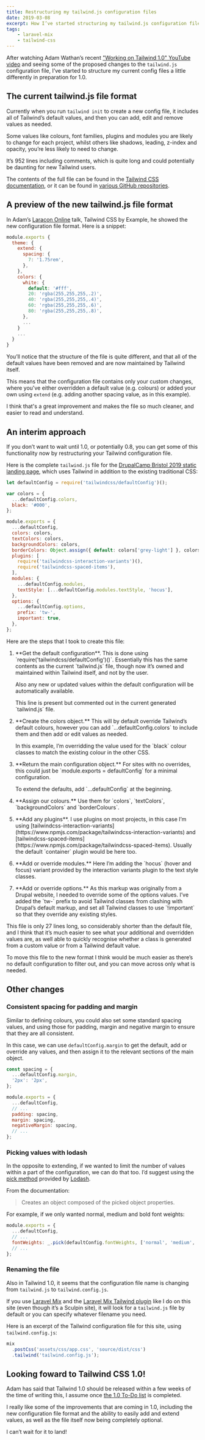 ```yaml
---
title: Restructuring my tailwind.js configuration files
date: 2019-03-08
excerpt: How I’ve started structuring my tailwind.js configuration files in preparation for Tailwind 1.0.
tags:
    - laravel-mix
    - tailwind-css
---
```


After watching Adam Wathan’s recent
["Working on Tailwind 1.0" YouTube video](https://www.youtube.com/watch?v=SkTKN38wSEM)
and seeing some of the proposed changes to the `tailwind.js` configuration file,
I’ve started to structure my current config files a little differently in
preparation for 1.0.

## The current tailwind.js file format

Currently when you run `tailwind init` to create a new config file, it includes
all of Tailwind’s default values, and then you can add, edit and remove values
as needed.

Some values like colours, font families, plugins and modules you are likely to
change for each project, whilst others like shadows, leading, z-index and
opacity, you’re less likely to need to change.

It’s 952 lines including comments, which is quite long and could potentially be
daunting for new Tailwind users.

The contents of the full file can be found in the
[Tailwind CSS documentation](https://tailwindcss.com/docs/configuration#default-configuration),
or it can be found in
[various GitHub repositories](https://github.com/tailwindcss/plugin-examples/blob/master/tailwind.js).

## A preview of the new tailwind.js file format

In Adam’s [Laracon Online](https://laracon.net) talk, Tailwind CSS by Example,
he showed the new configuration file format. Here is a snippet:

```js
module.exports {
  theme: {
    extend: {
      spacing: {
        7: '1.75rem',
      },
    },
    colors: {
      white: {
        default: '#fff',
        20: 'rgba(255,255,255,.2)',
        40: 'rgba(255,255,255,.4)',
        60: 'rgba(255,255,255,.6)',
        80: 'rgba(255,255,255,.8)',
      },
      ...
    }
    ...
  }
}
```

You’ll notice that the structure of the file is quite different, and that all of
the default values have been removed and are now maintained by Tailwind itself.

This means that the configuration file contains only your custom changes, where
you've either overridden a default value (e.g. colours) or added your own using
`extend` (e.g. adding another spacing value, as in this example).

I think that's a great improvement and makes the file so much cleaner, and
easier to read and understand.

## An interim approach

If you don’t want to wait until 1.0, or potentially 0.8, you can get some of
this functionality now by restructuring your Tailwind configuration file.

Here is the complete `tailwind.js` file for the
[DrupalCamp Bristol 2019 static landing page](https://dcb-2019-static.netlify.com),
which uses Tailwind in addition to the existing traditional CSS:

```js
let defaultConfig = require('tailwindcss/defaultConfig')();

var colors = {
  ...defaultConfig.colors,
  black: '#000',
};

module.exports = {
  ...defaultConfig,
  colors: colors,
  textColors: colors,
  backgroundColors: colors,
  borderColors: Object.assign({ default: colors['grey-light'] }, colors),
  plugins: [
    require('tailwindcss-interaction-variants')(),
    require('tailwindcss-spaced-items'),
  ],
  modules: {
    ...defaultConfig.modules,
    textStyle: [...defaultConfig.modules.textStyle, 'hocus'],
  },
  options: {
    ...defaultConfig.options,
    prefix: 'tw-',
    important: true,
  },
};
```

Here are the steps that I took to create this file:

<ol class="spaced-y-6">
  <li>
    <p markdown="1">**Get the default configuration**. This is done using `require('tailwindcss/defaultConfig')()`. Essentially this has the same contents as the current `tailwind.js` file, though now it’s owned and maintained within Tailwind itself, and not by the user.</p>
    <p>Also any new or updated values within the default configuration will be automatically available.</p>
    <p markdown="1">This line is present but commented out in the current generated `tailwind.js` file.</p>
  </li>

  <li>
    <p markdown="1">**Create the colors object.** This will by default override Tailwind’s default colours, however you can add `...defaultConfig.colors` to include them and then add or edit values as needed.</p>
    <p markdown="1">In this example, I’m overridding the value used for the `black` colour classes to match the existing colour in the other CSS.</p>
  </li>

  <li>
    <p markdown="1">**Return the main configuration object.** For sites with no overrides, this could just be `module.exports = defaultConfig` for a minimal configuration.</p>
    <p markdown="1">To extend the defaults, add `...defaultConfig` at the beginning.</p>
  </li>

  <li>
    <p markdown="1">**Assign our colours.** Use them for `colors`, `textColors`, `backgroundColors` and `borderColours`.</p>
  </li>

  <li>
    <p markdown="1">**Add any plugins**. I use plugins on most projects, in this case I’m using [tailwindcss-interaction-variants](https://www.npmjs.com/package/tailwindcss-interaction-variants) and [tailwindcss-spaced-items](https://www.npmjs.com/package/tailwindcss-spaced-items). Usually the default `container` plugin would be here too.</p>
  </li>

  <li>
    <p markdown="1">**Add or override modules.** Here I’m adding the `hocus` (hover and focus) variant provided by the interaction variants plugin to the text style classes.</p>
  </li>

  <li>
    <p markdown="1">**Add or override options.** As this markup was originally from a Drupal website, I needed to override some of the options values. I’ve added the `tw-` prefix to avoid Tailwind classes from clashing with Drupal’s default markup, and set all Tailwind classes to use `!important` so that they override any existing styles.</p>
  </li>
</ol>

This file is only 27 lines long, so considerably shorter than the default file,
and I think that it’s much easier to see what your additional and overridden
values are, as well able to quickly recognise whether a class is generated from
a custom value or from a Tailwind default value.

To move this file to the new format I think would be much easier as there’s no
default configuration to filter out, and you can move across only what is
needed.

## Other changes

### Consistent spacing for padding and margin

Similar to defining colours, you could also set some standard spacing values,
and using those for padding, margin and negative margin to ensure that they are
all consistent.

In this case, we can use `defaultConfig.margin` to get the default, add or
override any values, and then assign it to the relevant sections of the main
object.

```js
const spacing = {
  ...defaultConfig.margin,
  '2px': '2px',
};

module.exports = {
  ...defaultConfig,
  // ...
  padding: spacing,
  margin: spacing,
  negativeMargin: spacing,
  // ...
};
```

### Picking values with lodash

In the opposite to extending, if we wanted to limit the number of values within
a part of the configuration, we can do that too. I’d suggest using the
[pick method](https://lodash.com/docs/4.17.11#pick) provided by
[Lodash](https://lodash.com).

From the documentation:

> Creates an object composed of the picked object properties.

For example, if we only wanted normal, medium and bold font weights:

```js
module.exports = {
  ...defaultConfig,
  // ...
  fontWeights: _.pick(defaultConfig.fontWeights, ['normal', 'medium', 'bold']),
  // ...
};
```

### Renaming the file

Also in Tailwind 1.0, it seems that the configuration file name is changing from
`tailwind.js` to `tailwind.config.js`.

If you use [Laravel Mix](https://laravel-mix.com) and the
[Laravel Mix Tailwind plugin](https://github.com/JeffreyWay/laravel-mix-tailwind)
like I do on this site (even though it’s a Sculpin site), it will look for a
`tailwind.js` file by default or you can specify whatever filename you need.

Here is an excerpt of the Tailwind configuration file for this site, using
`tailwind.config.js`:

```js
mix
  .postCss('assets/css/app.css', 'source/dist/css')
  .tailwind('tailwind.config.js');
```

## Looking foward to Tailwind CSS 1.0!

Adam has said that Tailwind 1.0 should be released within a few weeks of the
time of writing this, I assume once
[the 1.0 To-Do list](https://github.com/tailwindcss/tailwindcss/issues/692) is
completed.

I really like some of the improvements that are coming in 1.0, including the new
configuration file format and the ability to easily add and extend values, as
well as the file itself now being completely optional.

I can’t wait for it to land!
